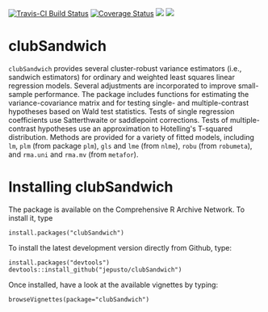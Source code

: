 [![Travis-CI Build Status](https://travis-ci.org/jepusto/clubSandwich.svg?branch=master)](https://travis-ci.org/jepusto/clubSandwich)
[![Coverage Status](https://img.shields.io/codecov/c/github/jepusto/clubSandwich/master.svg)](https://codecov.io/github/jepusto/clubSandwich?branch=master)
[![](http://www.r-pkg.org/badges/version/clubSandwich)](https://CRAN.R-project.org/package=clubSandwich)
[![](http://cranlogs.r-pkg.org/badges/grand-total/clubSandwich)](https://CRAN.R-project.org/package=clubSandwich)

# clubSandwich

`clubSandwich` provides several cluster-robust variance estimators 
(i.e., sandwich estimators) for ordinary and weighted least squares linear regression models. 
Several adjustments are incorporated to improve small-sample performance. 
The package includes functions for estimating the variance-covariance matrix and 
for testing single- and multiple-contrast hypotheses based on Wald test statistics. 
Tests of single regression coefficients use Satterthwaite or saddlepoint corrections.
Tests of multiple-contrast hypotheses use an approximation to Hotelling's T-squared distribution. 
Methods are provided for a variety of fitted models, including  `lm`, `plm` (from package `plm`), `gls` and `lme` (from `nlme`), `robu` (from `robumeta`), and `rma.uni` and `rma.mv` (from `metafor`). 

# Installing clubSandwich

The package is available on the Comprehensive R Archive Network. To install it, type 
```{r}
install.packages("clubSandwich")
```

To install the latest development version directly from Github, type:
```{r}
install.packages("devtools")
devtools::install_github("jepusto/clubSandwich")
```

Once installed, have a look at the available vignettes by typing:
```{r}
browseVignettes(package="clubSandwich")
```
